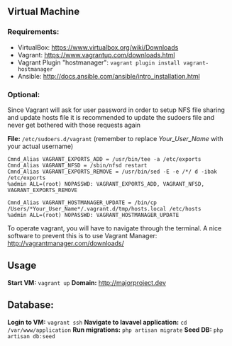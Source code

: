 ## Virtual Machine

### Requirements:
 - VirtualBox: https://www.virtualbox.org/wiki/Downloads
 - Vagrant: https://www.vagrantup.com/downloads.html
 - Vagrant Plugin "hostmanager": `vagrant plugin install vagrant-hostmanager`
 - Ansible: http://docs.ansible.com/ansible/intro_installation.html

### Optional:
Since Vagrant will ask for user password in order to setup NFS file sharing and update hosts file
it is recommended to update the sudoers file and never get bothered with those requests again

**File:** `/etc/sudoers.d/vagrant` (remember to replace *Your_User_Name* with your actual username)
```
Cmnd_Alias VAGRANT_EXPORTS_ADD = /usr/bin/tee -a /etc/exports
Cmnd_Alias VAGRANT_NFSD = /sbin/nfsd restart
Cmnd_Alias VAGRANT_EXPORTS_REMOVE = /usr/bin/sed -E -e /*/ d -ibak /etc/exports
%admin ALL=(root) NOPASSWD: VAGRANT_EXPORTS_ADD, VAGRANT_NFSD, VAGRANT_EXPORTS_REMOVE

Cmnd_Alias VAGRANT_HOSTMANAGER_UPDATE = /bin/cp /Users/*Your_User_Name*/.vagrant.d/tmp/hosts.local /etc/hosts
%admin ALL=(root) NOPASSWD: VAGRANT_HOSTMANAGER_UPDATE
```

To operate vagrant, you will have to navigate through the terminal. A nice software to prevent this is
to use Vagrant Manager: http://vagrantmanager.com/downloads/

## Usage

**Start VM:** `vagrant up`
**Domain:** http://majorproject.dev

## Database:

**Login to VM:** `vagrant ssh`
**Navigate to lavavel application:** `cd /var/www/application`
**Run migrations:** `php artisan migrate`
**Seed DB:** `php artisan db:seed`
